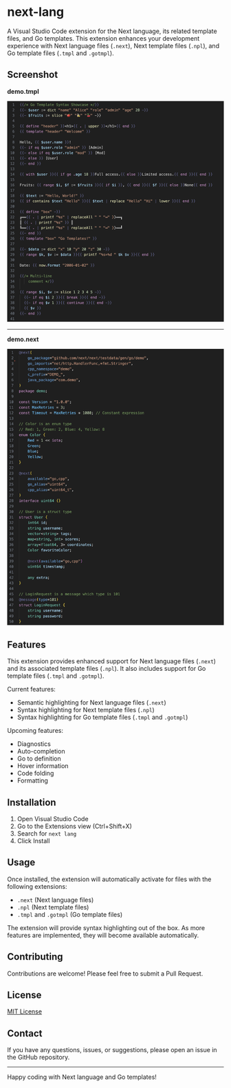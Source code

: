 # next-lang

A Visual Studio Code extension for the Next language, its related template files, and Go templates. This extension enhances your development experience with Next language files (`.next`), Next template files (`.npl`), and Go template files (`.tmpl` and `.gotmpl`).

## Screenshot

**demo.tmpl**

![Screenshot](./res/tmpl-screenshot.png)

---

**demo.next**

![Screenshot](./res/next-screenshot.png)

## Features

This extension provides enhanced support for Next language files (`.next`) and its associated template files (`.npl`). It also includes support for Go template files (`.tmpl` and `.gotmpl`).

Current features:
- Semantic highlighting for Next language files (`.next`)
- Syntax highlighting for Next template files (`.npl`)
- Syntax highlighting for Go template files (`.tmpl` and `.gotmpl`)

Upcoming features:
- Diagnostics
- Auto-completion
- Go to definition
- Hover information
- Code folding
- Formatting

## Installation

1. Open Visual Studio Code
2. Go to the Extensions view (Ctrl+Shift+X)
3. Search for `next lang`
4. Click Install

## Usage

Once installed, the extension will automatically activate for files with the following extensions:
- `.next` (Next language files)
- `.npl` (Next template files)
- `.tmpl` and `.gotmpl` (Go template files)

The extension will provide syntax highlighting out of the box. As more features are implemented, they will become available automatically.

## Contributing

Contributions are welcome! Please feel free to submit a Pull Request.

## License

[MIT License](LICENSE)

## Contact

If you have any questions, issues, or suggestions, please open an issue in the GitHub repository.

---

Happy coding with Next language and Go templates!